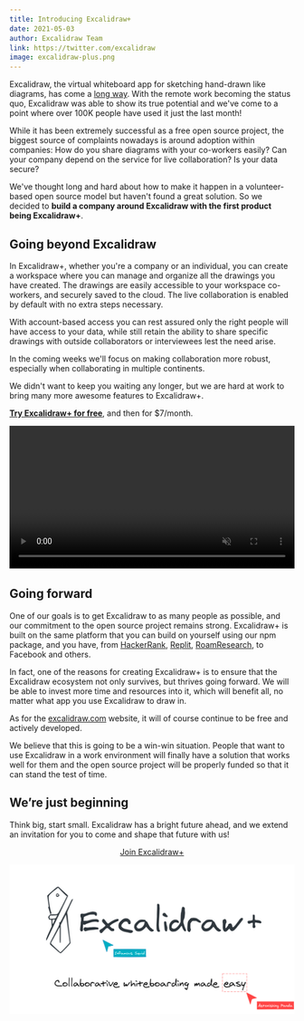 ```yaml
---
title: Introducing Excalidraw+
date: 2021-05-03
author: Excalidraw Team
link: https://twitter.com/excalidraw
image: excalidraw-plus.png
---
```


<!-- end -->

Excalidraw, the virtual whiteboard app for sketching hand-drawn like diagrams, has come a [long way](https://blog.excalidraw.com/one-year-of-excalidraw/). With the remote work becoming the status quo, Excalidraw was able to show its true potential and we've come to a point where over 100K people have used it just the last month!

While it has been extremely successful as a free open source project, the biggest source of complaints nowadays is around adoption within companies: How do you share diagrams with your co-workers easily? Can your company depend on the service for live collaboration? Is your data secure?

We've thought long and hard about how to make it happen in a volunteer-based open source model but haven't found a great solution. So we decided to **build a company around Excalidraw with the first product being Excalidraw+**.

## Going beyond Excalidraw

In Excalidraw+, whether you're a company or an individual, you can create a workspace where you can manage and organize all the drawings you have created. The drawings are easily accessible to your workspace co-workers, and securely saved to the cloud. The live collaboration is enabled by default with no extra steps necessary.

With account-based access you can rest assured only the right people will have access to your data, while still retain the ability to share specific drawings with outside collaborators or interviewees lest the need arise.

In the coming weeks we'll focus on making collaboration more robust, especially when collaborating in multiple continents.

We didn't want to keep you waiting any longer, but we are hard at work to bring many more awesome features to Excalidraw+.

**[Try Excalidraw+ for free](https://plus.excalidraw.com)**, and then for $7/month.

<video src="./organize.mp4" autoplay playsinline loop muted style="width: 100%; height: auto;"></video>

## Going forward

One of our goals is to get Excalidraw to as many people as possible, and our commitment to the open source project remains strong. Excalidraw+ is built on the same platform that you can build on yourself using our npm package, and you have, from [HackerRank⁠](https://www.hackerrank.com/), [Replit⁠](https://twitter.com/Replit/status/1385628186193448963), [RoamResearch⁠](https://roamresearch.com/), to Facebook and others.

In fact, one of the reasons for creating Excalidraw+ is to ensure that the Excalidraw ecosystem not only survives, but thrives going forward. We will be able to invest more time and resources into it, which will benefit all, no matter what app you use Excalidraw to draw in.

As for the [excalidraw.com](excalidraw.com) website, it will of course continue to be free and actively developed.

We believe that this is going to be a win-win situation. People that want to use Excalidraw in a work environment will finally have a solution that works well for them and the open source project will be properly funded so that it can stand the test of time.

## We’re just beginning

Think big, start small. Excalidraw has a bright future ahead, and we extend an invitation for you to come and shape that future with us!

<center>
<a href="https://plus.excalidraw.com">Join Excalidraw+</a>
</center>

<a style="margin: 0 auto" href="https://plus.excalidraw.com"><img src="./excalidraw-plus.png"></a>
